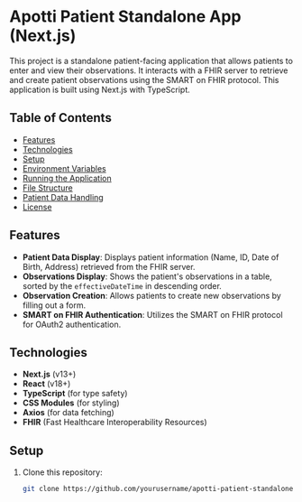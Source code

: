 # Apotti Patient Standalone App (Next.js)

This project is a standalone patient-facing application that allows patients to enter and view their observations. It interacts with a FHIR server to retrieve and create patient observations using the SMART on FHIR protocol. This application is built using Next.js with TypeScript.

## Table of Contents
- [Features](#features)
- [Technologies](#technologies)
- [Setup](#setup)
- [Environment Variables](#environment-variables)
- [Running the Application](#running-the-application)
- [File Structure](#file-structure)
- [Patient Data Handling](#patient-data-handling)
- [License](#license)

## Features
- **Patient Data Display**: Displays patient information (Name, ID, Date of Birth, Address) retrieved from the FHIR server.
- **Observations Display**: Shows the patient's observations in a table, sorted by the `effectiveDateTime` in descending order.
- **Observation Creation**: Allows patients to create new observations by filling out a form.
- **SMART on FHIR Authentication**: Utilizes the SMART on FHIR protocol for OAuth2 authentication.

## Technologies
- **Next.js** (v13+)
- **React** (v18+)
- **TypeScript** (for type safety)
- **CSS Modules** (for styling)
- **Axios** (for data fetching)
- **FHIR** (Fast Healthcare Interoperability Resources)

## Setup

1. Clone this repository:
   ```bash
   git clone https://github.com/yourusername/apotti-patient-standalone.git
